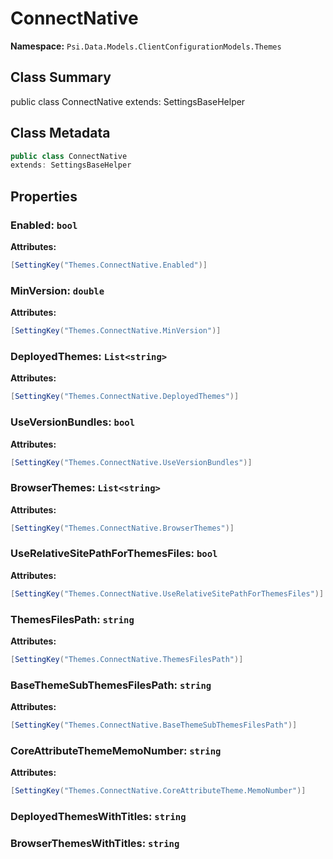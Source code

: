 # ConnectNative

**Namespace:** `Psi.Data.Models.ClientConfigurationModels.Themes`

## Class Summary

public class ConnectNative
extends: SettingsBaseHelper

## Class Metadata

```typescript
public class ConnectNative
extends: SettingsBaseHelper
```

## Properties

### Enabled: `bool`

**Attributes:**
```csharp
[SettingKey("Themes.ConnectNative.Enabled")]
```

### MinVersion: `double`

**Attributes:**
```csharp
[SettingKey("Themes.ConnectNative.MinVersion")]
```

### DeployedThemes: `List<string>`

**Attributes:**
```csharp
[SettingKey("Themes.ConnectNative.DeployedThemes")]
```

### UseVersionBundles: `bool`

**Attributes:**
```csharp
[SettingKey("Themes.ConnectNative.UseVersionBundles")]
```

### BrowserThemes: `List<string>`

**Attributes:**
```csharp
[SettingKey("Themes.ConnectNative.BrowserThemes")]
```

### UseRelativeSitePathForThemesFiles: `bool`

**Attributes:**
```csharp
[SettingKey("Themes.ConnectNative.UseRelativeSitePathForThemesFiles")]
```

### ThemesFilesPath: `string`

**Attributes:**
```csharp
[SettingKey("Themes.ConnectNative.ThemesFilesPath")]
```

### BaseThemeSubThemesFilesPath: `string`

**Attributes:**
```csharp
[SettingKey("Themes.ConnectNative.BaseThemeSubThemesFilesPath")]
```

### CoreAttributeThemeMemoNumber: `string`



**Attributes:**
```csharp
[SettingKey("Themes.ConnectNative.CoreAttributeTheme.MemoNumber")]
```

### DeployedThemesWithTitles: `string`



### BrowserThemesWithTitles: `string`


